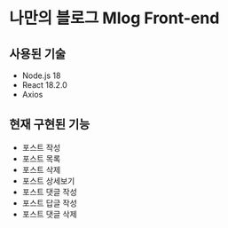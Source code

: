 # 나만의 블로그 Mlog Front-end

## 사용된 기술

- Node.js 18
- React 18.2.0
- Axios

## 현재 구현된 기능
- 포스트 작성
- 포스트 목록
- 포스트 삭제
- 포스트 상세보기
- 포스트 댓글 작성
- 포스트 답글 작성
- 포스트 댓글 삭제
